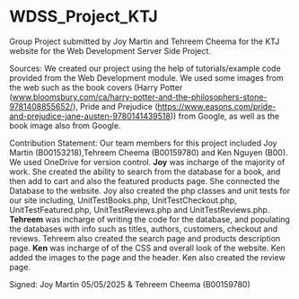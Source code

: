 # WDSS_Project_KTJ
Group Project submitted by Joy Martin and Tehreem Cheema for the KTJ website for the Web Development Server Side Project.

Sources:
We created our project using the help of tutorials/example code provided from the Web Development module. We used some images from the web such as the book covers (Harry Potter (www.bloomsbury.com/ca/harry-potter-and-the-philosophers-stone-9781408855652/), Pride and Prejudice (https://www.easons.com/pride-and-prejudice-jane-austen-9780141439518)) from Google, as well as the book image also from Google. 

Contribution Statement:
Our team members for this project included Joy Martin (B00153218),Tehreem Cheema (B00159780) and Ken Nguyen (B00). We used OneDrive for version control. 
**Joy** was incharge of the majority of work. She created the ability to search from the database for a book, and then add to cart and also the featured products page. She connected the Database to the website. Joy also created the php classes and unit tests for our site including, UnitTestBooks.php, UnitTestCheckout.php, UnitTestFeatured.php, UnitTestReviews.php and UnitTestReviews.php.
**Tehreem** was incharge of writing the code for the database, and populating the databases with info such as titles, authors, customers, checkout and reviews. Tehreem also created the search page and products description page.
**Ken** was incharge of of the CSS and overall look of the website. Ken added the images to the page and the header. Ken also created the review page.

Signed: Joy Martin 05/05/2025 & Tehreem Cheema (B00159780)
